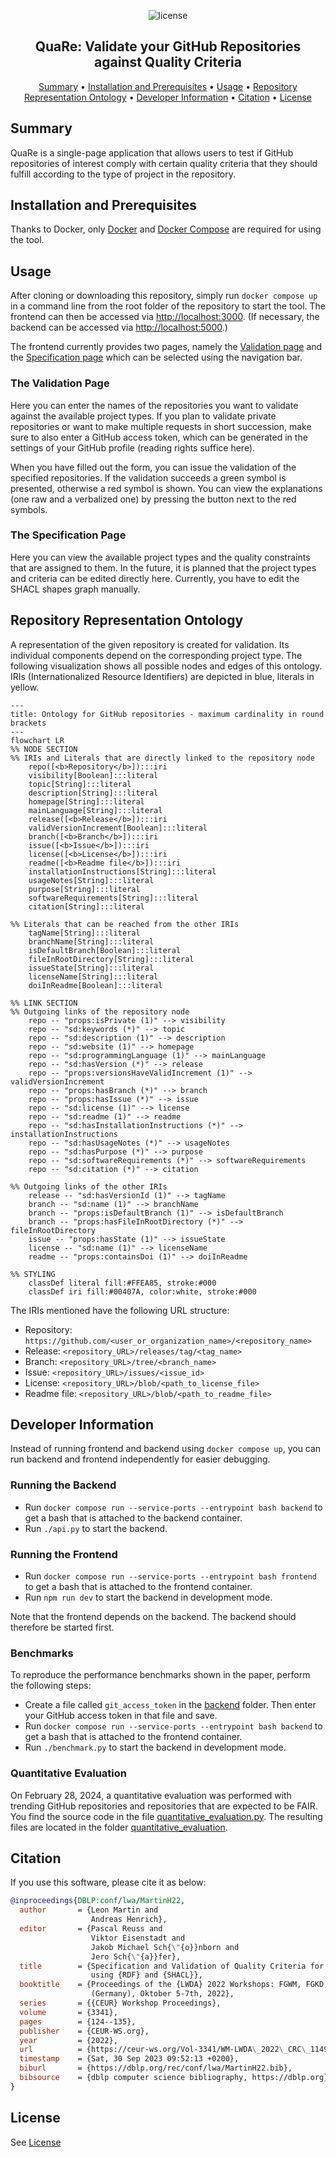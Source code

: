 <p align="center">
    <img src="https://img.shields.io/badge/License-GPLv3-blue.svg" alt="license">
    <br>
</p>
    
<h2 align="center">QuaRe: Validate your GitHub Repositories against Quality Criteria</h2>

<p align="center">
    <a href="#summary">Summary</a>
    •
    <a href="#installation-and-prerequisites">Installation and Prerequisites</a>
    •
    <a href="#usage">Usage</a>
    •
    <a href="#repository-representation-ontology">Repository Representation Ontology</a>
    •
    <a href="#developer-information">Developer Information</a>
    •
    <a href="#citation">Citation</a>
    •
    <a href="#license">License</a>
</p>

## Summary

QuaRe is a single-page application that allows users to test if GitHub repositories of interest comply with certain quality criteria that they should fulfill according to the type of project in the repository. 

## Installation and Prerequisites

Thanks to Docker, only [Docker](https://www.docker.com/) and [Docker Compose](https://docs.docker.com/compose/install/) are required for using the tool.

## Usage 

After cloning or downloading this repository, simply run `docker compose up` in a command line from the root folder of the repository to start the tool. The frontend can then be accessed via [http://localhost:3000](http://localhost:3000). (If necessary, the backend can be accessed via [http://localhost:5000](http://localhost:5000).)

The frontend currently provides two pages, namely the [Validation page](#the-validation-page) and the [Specification page](#the-specification-page) which can be selected using the navigation bar.

### The Validation Page

Here you can enter the names of the repositories you want to validate against the available project types. If you plan to validate private repositories or want to make multiple requests in short succession, make sure to also enter a GitHub access token, which can be generated in the settings of your GitHub profile (reading rights suffice here).

When you have filled out the form, you can issue the validation of the specified repositories. If the validation succeeds a green symbol is presented, otherwise a red symbol is shown. You can view the explanations (one raw and a verbalized one) by pressing the button next to the red symbols.

### The Specification Page

Here you can view the available project types and the quality constraints that are assigned to them. In the future, it is planned that the project types and criteria can be edited directly here. Currently, you have to edit the SHACL shapes graph manually.

## Repository Representation Ontology
A representation of the given repository is created for validation. Its individual components depend on the corresponding project type. The following visualization shows all possible nodes and edges of this ontology. IRIs (Internationalized Resource Identifiers) are depicted in blue, literals in yellow. 

```mermaid
---
title: Ontology for GitHub repositories - maximum cardinality in round brackets
---
flowchart LR
%% NODE SECTION
%% IRIs and Literals that are directly linked to the repository node
    repo([<b>Repository</b>]):::iri
    visibility[Boolean]:::literal
    topic[String]:::literal
    description[String]:::literal
    homepage[String]:::literal
    mainLanguage[String]:::literal
    release([<b>Release</b>]):::iri
    validVersionIncrement[Boolean]:::literal
    branch([<b>Branch</b>]):::iri
    issue([<b>Issue</b>]):::iri
    license([<b>License</b>]):::iri
    readme([<b>Readme file</b>]):::iri
    installationInstructions[String]:::literal
    usageNotes[String]:::literal
    purpose[String]:::literal
    softwareRequirements[String]:::literal
    citation[String]:::literal

%% Literals that can be reached from the other IRIs
    tagName[String]:::literal
    branchName[String]:::literal
    isDefaultBranch[Boolean]:::literal
    fileInRootDirectory[String]:::literal
    issueState[String]:::literal
    licenseName[String]:::literal
    doiInReadme[Boolean]:::literal

%% LINK SECTION
%% Outgoing links of the repository node
    repo -- "props:isPrivate (1)" --> visibility
    repo -- "sd:keywords (*)" --> topic
    repo -- "sd:description (1)" --> description
    repo -- "sd:website (1)" --> homepage
    repo -- "sd:programmingLanguage (1)" --> mainLanguage
    repo -- "sd:hasVersion (*)" --> release
    repo -- "props:versionsHaveValidIncrement (1)" --> validVersionIncrement
    repo -- "props:hasBranch (*)" --> branch
    repo -- "props:hasIssue (*)" --> issue
    repo -- "sd:license (1)" --> license
    repo -- "sd:readme (1)" --> readme
    repo -- "sd:hasInstallationInstructions (*)" --> installationInstructions
    repo -- "sd:hasUsageNotes (*)" --> usageNotes
    repo -- "sd:hasPurpose (*)" --> purpose
    repo -- "sd:softwareRequirements (*)" --> softwareRequirements
    repo -- "sd:citation (*)" --> citation

%% Outgoing links of the other IRIs
    release -- "sd:hasVersionId (1)" --> tagName
    branch -- "sd:name (1)" --> branchName
    branch -- "props:isDefaultBranch (1)" --> isDefaultBranch
    branch -- "props:hasFileInRootDirectory (*)" --> fileInRootDirectory
    issue -- "props:hasState (1)" --> issueState
    license -- "sd:name (1)" --> licenseName
    readme -- "props:containsDoi (1)" --> doiInReadme

%% STYLING
    classDef literal fill:#FFEA85, stroke:#000
    classDef iri fill:#00407A, color:white, stroke:#000
```
The IRIs mentioned have the following URL structure:
* Repository: `https://github.com/<user_or_organization_name>/<repository_name>`
* Release: `<repository_URL>/releases/tag/<tag_name>`
* Branch: `<repository_URL>/tree/<branch_name>`
* Issue: `<repository_URL>/issues/<issue_id>`
* License: `<repository_URL>/blob/<path_to_license_file>`
* Readme file: `<repository_URL>/blob/<path_to_readme_file>`

## Developer Information

Instead of running frontend and backend using `docker compose up`, you can run backend and frontend independently for easier debugging.
### Running the Backend

- Run `docker compose run --service-ports --entrypoint bash backend` to get a bash that is attached to the backend container.
- Run `./api.py` to start the backend. 

### Running the Frontend

- Run `docker compose run --service-ports --entrypoint bash frontend` to get a bash that is attached to the frontend container.
- Run `npm run dev` to start the backend in development mode. 

Note that the frontend depends on the backend. The backend should therefore be started first.

### Benchmarks

To reproduce the performance benchmarks shown in the paper, perform the following steps: 

- Create a file called `git_access_token` in the [backend](./backend/) folder. Then enter your GitHub access token in that file and save. 
- Run `docker compose run --service-ports --entrypoint bash backend` to get a bash that is attached to the frontend container.
- Run `./benchmark.py` to start the backend in development mode. 

### Quantitative Evaluation
On February 28, 2024, a quantitative evaluation was performed with trending GitHub repositories and repositories that are
expected to be FAIR. You find the source code in the file [quantitative_evaluation.py](./backend/quantitative_evaluation.py). 
The resulting files are located in the folder [quantitative_evaluation](./backend/data/quantitative_evaluation/).

## Citation
If you use this software, please cite it as below:

```bibtex
@inproceedings{DBLP:conf/lwa/MartinH22,
  author       = {Leon Martin and
                  Andreas Henrich},
  editor       = {Pascal Reuss and
                  Viktor Eisenstadt and
                  Jakob Michael Sch{\"{o}}nborn and
                  Jero Sch{\"{a}}fer},
  title        = {Specification and Validation of Quality Criteria for Git Repositories
                  using {RDF} and {SHACL}},
  booktitle    = {Proceedings of the {LWDA} 2022 Workshops: FGWM, FGKD, and FGDB, Hildesheim
                  (Germany), Oktober 5-7th, 2022},
  series       = {{CEUR} Workshop Proceedings},
  volume       = {3341},
  pages        = {124--135},
  publisher    = {CEUR-WS.org},
  year         = {2022},
  url          = {https://ceur-ws.org/Vol-3341/WM-LWDA\_2022\_CRC\_1149.pdf},
  timestamp    = {Sat, 30 Sep 2023 09:52:13 +0200},
  biburl       = {https://dblp.org/rec/conf/lwa/MartinH22.bib},
  bibsource    = {dblp computer science bibliography, https://dblp.org}
}
```

## License

See [License](./LICENSE/)
